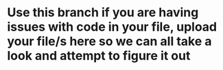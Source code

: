 # Use this branch if you are having issues with code in your file, upload your file/s here so we can all take a look and attempt to figure it out
